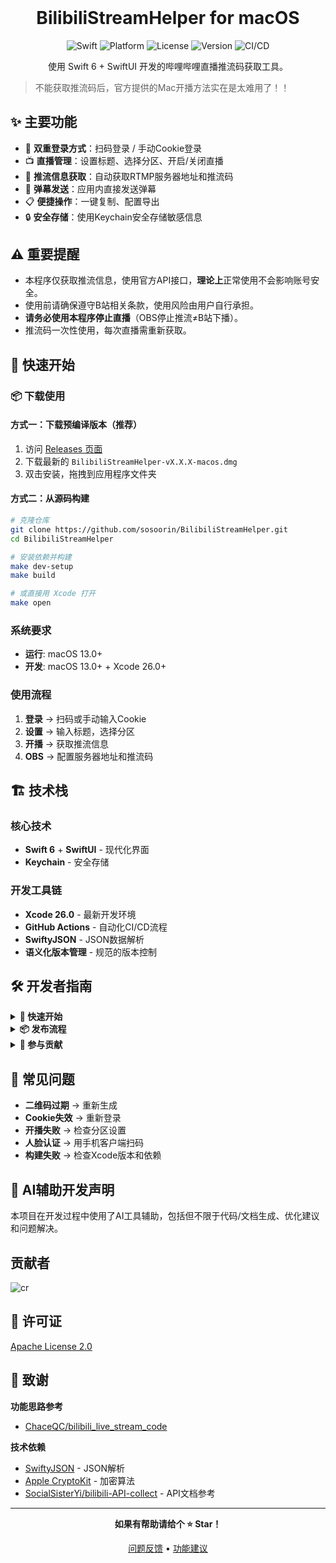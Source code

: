 <div align="center">
<h1 align="center" style="margin-top: 0">BilibiliStreamHelper for macOS</h1>

![Swift](https://img.shields.io/badge/Swift-6.0-orange)
![Platform](https://img.shields.io/badge/macOS-13.0+-green)
![License](https://img.shields.io/badge/License-Apache%202.0-red)
![Version](https://img.shields.io/badge/Version-v1.1.0-brightgreen)
![CI/CD](https://img.shields.io/badge/CI%2FCD-GitHub%20Actions-2088FF)

使用 Swift 6 + SwiftUI 开发的哔哩哔哩直播推流码获取工具。

</div>

> 不能获取推流码后，官方提供的Mac开播方法实在是太难用了！！

## ✨ 主要功能

- 🔐 **双重登录方式**：扫码登录 / 手动Cookie登录
- 📺 **直播管理**：设置标题、选择分区、开启/关闭直播
- 🔄 **推流信息获取**：自动获取RTMP服务器地址和推流码
- 💬 **弹幕发送**：应用内直接发送弹幕
- 📋 **便捷操作**：一键复制、配置导出
- 🔒 **安全存储**：使用Keychain安全存储敏感信息

## ⚠️ 重要提醒

- 本程序仅获取推流信息，使用官方API接口，**理论上**正常使用不会影响账号安全。
- 使用前请确保遵守B站相关条款，使用风险由用户自行承担。
- **请务必使用本程序停止直播**（OBS停止推流≠B站下播）。
- 推流码一次性使用，每次直播需重新获取。

## 🚀 快速开始

### 📦 下载使用

#### 方式一：下载预编译版本（推荐）
1. 访问 [Releases 页面](https://github.com/sosoorin/BilibiliStreamHelper/releases)
2. 下载最新的 `BilibiliStreamHelper-vX.X.X-macos.dmg`
3. 双击安装，拖拽到应用程序文件夹

#### 方式二：从源码构建
```bash
# 克隆仓库
git clone https://github.com/sosoorin/BilibiliStreamHelper.git
cd BilibiliStreamHelper

# 安装依赖并构建
make dev-setup
make build

# 或直接用 Xcode 打开
make open
```

### 系统要求
- **运行**: macOS 13.0+
- **开发**: macOS 13.0+ + Xcode 26.0+

### 使用流程
1. **登录** → 扫码或手动输入Cookie
2. **设置** → 输入标题，选择分区
3. **开播** → 获取推流信息
4. **OBS** → 配置服务器地址和推流码

## 🏗️ 技术栈

### 核心技术
- **Swift 6** + **SwiftUI** - 现代化界面
- **Keychain** - 安全存储

### 开发工具链
- **Xcode 26.0** - 最新开发环境
- **GitHub Actions** - 自动化CI/CD流程
- **SwiftyJSON** - JSON数据解析
- **语义化版本管理** - 规范的版本控制

## 🛠️ 开发者指南

<details>
<summary><strong>🚀 快速开始</strong></summary>

```bash
# 克隆项目
git clone https://github.com/your-username/BilibiliLiveStremCodeSwift.git
cd BilibiliLiveStremCodeSwift

# 环境设置
make dev-setup

# 构建运行
make build
```

</details>

<details>
<summary><strong>📦 发布流程</strong></summary>

```bash
# 版本管理
make bump-patch   # 1.0.0 → 1.0.1
make bump-minor   # 1.0.0 → 1.1.0  
make bump-major   # 1.0.0 → 2.0.0

# 自动发布
make release      # 创建 GitHub Release
```

**自动化特性**：推送标签后自动构建 DMG/ZIP 安装包

</details>

<details>
<summary><strong>🤝 参与贡献</strong></summary>

1. **Fork** 本仓库
2. **创建分支**: `git checkout -b feature/new-feature`
3. **提交代码**: `git commit -m "Add new feature"`
4. **推送分支**: `git push origin feature/new-feature`
5. **提交 PR**: 创建 Pull Request

**文档参考**: [CI/CD 指南](CICD_QUICKSTART.md) | [详细文档](docs/CI_CD_SETUP.md)

</details>

## 🐛 常见问题

- **二维码过期** → 重新生成
- **Cookie失效** → 重新登录
- **开播失败** → 检查分区设置
- **人脸认证** → 用手机客户端扫码
- **构建失败** → 检查Xcode版本和依赖

## 🤖 AI辅助开发声明

本项目在开发过程中使用了AI工具辅助，包括但不限于代码/文档生成、优化建议和问题解决。


## 贡献者

![cr](https://contrib.rocks/image?repo=sosoorin/BilibiliStreamHelper)

## 📄 许可证

 [Apache License 2.0](./LICENSE)

## 🙏 致谢

**功能思路参考**
- [ChaceQC/bilibili_live_stream_code](https://github.com/ChaceQC/bilibili_live_stream_code)

**技术依赖**
- [SwiftyJSON](https://github.com/SwiftyJSON/SwiftyJSON) - JSON解析
- [Apple CryptoKit](https://developer.apple.com/documentation/cryptokit) - 加密算法
- [SocialSisterYi/bilibili-API-collect](https://github.com/SocialSisterYi/bilibili-API-collect) - API文档参考

---

<div align="center">

**如果有帮助请给个 ⭐️ Star！**

[问题反馈](https://github.com/sosoorin/BilibiliStreamHelper/issues) • [功能建议](https://github.com/sosoorin/BilibiliStreamHelper/issues)

</div>